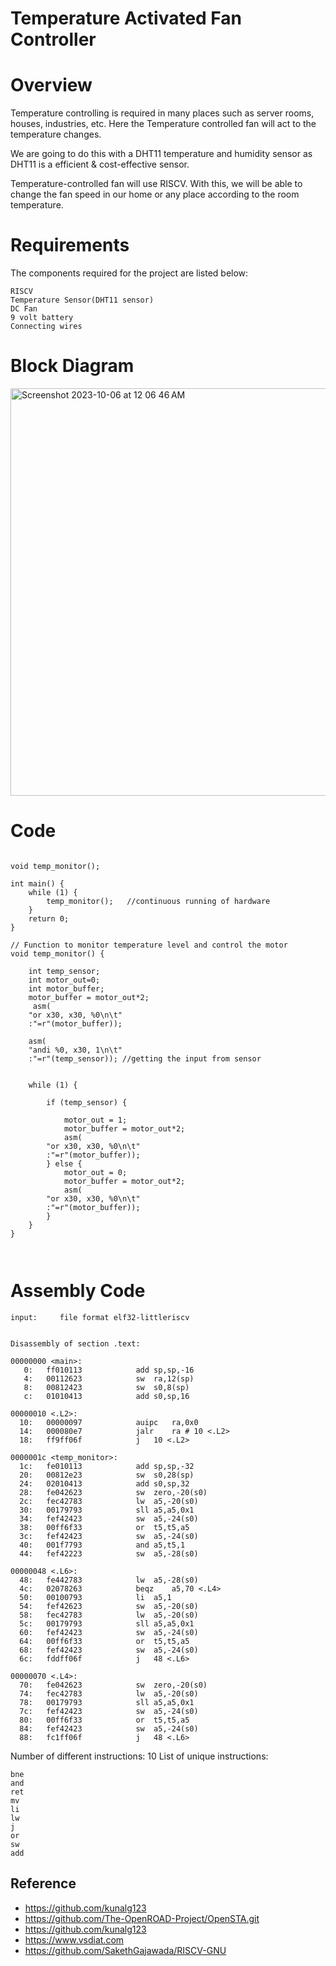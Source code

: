 # Temperature Activated Fan Controller


# Overview

Temperature controlling is required in many places such as server rooms, houses, industries, etc. Here the Temperature controlled fan will act to the temperature changes.
  
We are going to do this with a DHT11 temperature and humidity sensor as DHT11 is a efficient & cost-effective sensor.  

Temperature-controlled fan will use RISCV. With this, we will be able to change the fan speed in our home or any place according to the room temperature. 


# Requirements 

The components required for the project are listed below:

```
RISCV  
Temperature Sensor(DHT11 sensor)
DC Fan  
9 volt battery
Connecting wires
```

# Block Diagram

<img width="652" alt="Screenshot 2023-10-06 at 12 06 46 AM" src="https://github.com/VaibhavTiwari-IIITB/temp_activated_fan_controller/assets/140998525/81e29efd-3b6d-4499-a3b1-07e18deb62f2">


# Code

```

void temp_monitor();

int main() {
    while (1) {
        temp_monitor();   //continuous running of hardware
    }
    return 0;
}

// Function to monitor temperature level and control the motor
void temp_monitor() {
 
    int temp_sensor;
    int motor_out=0; 
    int motor_buffer;
    motor_buffer = motor_out*2;
     asm(
	"or x30, x30, %0\n\t" 
	:"=r"(motor_buffer));
    
    asm(
	"andi %0, x30, 1\n\t"
	:"=r"(temp_sensor)); //getting the input from sensor
    

    while (1) {
       
        if (temp_sensor) {
           
            motor_out = 1;
            motor_buffer = motor_out*2;
            asm(
		"or x30, x30, %0\n\t" 
		:"=r"(motor_buffer));
        } else {            
            motor_out = 0;
            motor_buffer = motor_out*2;
            asm(
		"or x30, x30, %0\n\t" 
		:"=r"(motor_buffer));
        }
    }
}



```

# Assembly Code

```
input:     file format elf32-littleriscv


Disassembly of section .text:

00000000 <main>:
   0:	ff010113          	add	sp,sp,-16
   4:	00112623          	sw	ra,12(sp)
   8:	00812423          	sw	s0,8(sp)
   c:	01010413          	add	s0,sp,16

00000010 <.L2>:
  10:	00000097          	auipc	ra,0x0
  14:	000080e7          	jalr	ra # 10 <.L2>
  18:	ff9ff06f          	j	10 <.L2>

0000001c <temp_monitor>:
  1c:	fe010113          	add	sp,sp,-32
  20:	00812e23          	sw	s0,28(sp)
  24:	02010413          	add	s0,sp,32
  28:	fe042623          	sw	zero,-20(s0)
  2c:	fec42783          	lw	a5,-20(s0)
  30:	00179793          	sll	a5,a5,0x1
  34:	fef42423          	sw	a5,-24(s0)
  38:	00ff6f33          	or	t5,t5,a5
  3c:	fef42423          	sw	a5,-24(s0)
  40:	001f7793          	and	a5,t5,1
  44:	fef42223          	sw	a5,-28(s0)

00000048 <.L6>:
  48:	fe442783          	lw	a5,-28(s0)
  4c:	02078263          	beqz	a5,70 <.L4>
  50:	00100793          	li	a5,1
  54:	fef42623          	sw	a5,-20(s0)
  58:	fec42783          	lw	a5,-20(s0)
  5c:	00179793          	sll	a5,a5,0x1
  60:	fef42423          	sw	a5,-24(s0)
  64:	00ff6f33          	or	t5,t5,a5
  68:	fef42423          	sw	a5,-24(s0)
  6c:	fddff06f          	j	48 <.L6>

00000070 <.L4>:
  70:	fe042623          	sw	zero,-20(s0)
  74:	fec42783          	lw	a5,-20(s0)
  78:	00179793          	sll	a5,a5,0x1
  7c:	fef42423          	sw	a5,-24(s0)
  80:	00ff6f33          	or	t5,t5,a5
  84:	fef42423          	sw	a5,-24(s0)
  88:	fc1ff06f          	j	48 <.L6>

```

Number of different instructions: 10
List of unique instructions:
```
bne
and
ret
mv
li
lw
j
or
sw
add
```



## Reference
* https://github.com/kunalg123
* https://github.com/The-OpenROAD-Project/OpenSTA.git
* https://github.com/kunalg123
* https://www.vsdiat.com
* https://github.com/SakethGajawada/RISCV-GNU



